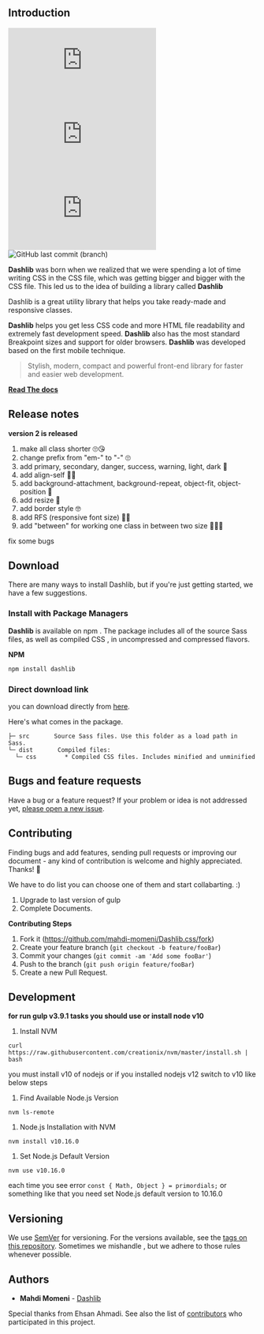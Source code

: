 ## Introduction
![npm](https://img.shields.io/npm/v/dashlib.css) ![GitHub repo size](https://img.shields.io/github/repo-size/mahdi-momeni/Dashlib.css) ![GitHub top language](https://img.shields.io/github/languages/top/mahdi-momeni/Dashlib.css) ![GitHub last commit (branch)](https://img.shields.io/github/last-commit/mahdi-momeni/Dashlib.css/master)

**Dashlib**  was born when we realized that we were spending a lot of time writing CSS in the CSS file, which was getting bigger and bigger with the CSS file. This led us to the idea of building a library called **Dashlib**

Dashlib is a great utility library that helps you take ready-made and responsive classes.

**Dashlib** helps you get less CSS code and more HTML file readability and extremely fast development speed. **Dashlib** also has the most standard Breakpoint sizes and support for older browsers.
**Dashlib** was developed based on the first mobile technique.

> Stylish, modern, compact and powerful front-end library for faster and easier web development.


   **[Read The docs](https://mahdi-momeni.github.io/Dashlib.css/)**



## Release notes 
**version 2 is released** 

1. make all class shorter 🙄😘
2. change prefix from "em-" to "-"  🙄
3. add primary, secondary, danger, success, warning, light, dark 💅
4. add align-self 🤙🤞
5. add background-attachment, background-repeat, object-fit, object-position 🤩
6. add resize 🧐
7. add border style 🤓
8. add RFS (responsive font size) 💋😉
9. add "between" for working one class in between two size 🤔😦😮

fix some bugs 


## Download

There are many ways to install Dashlib, but if you're just getting started, we have a few suggestions.

### Install with Package Managers

**Dashlib** is available on npm . The package includes all of the source Sass files, as well as compiled CSS , in uncompressed and compressed flavors.



**NPM**
```javascript
npm install dashlib
```


### Direct download link

you can download directly from [here](https://github.com/mahdi-momeni/em.css/archive/master.zip).



Here's what comes in the package.

```
├─ src       Source Sass files. Use this folder as a load path in Sass.
└─ dist       Compiled files:
  └─ css        * Compiled CSS files. Includes minified and unminified 
```



## Bugs and feature requests

Have a bug or a feature request? If your problem or idea is not addressed yet, [please open a new issue](https://github.com/twbs/bootstrap/issues/new).


## Contributing

Finding bugs and add features, sending pull requests or improving our document - any kind of contribution is welcome and highly appreciated. Thanks! 🙏


We have to do list you can choose one of them and start collabarting. :)
1. Upgrade to last version of gulp 
2. Complete Documents.


**Contributing Steps**
1. Fork it (<https://github.com/mahdi-momeni/Dashlib.css/fork>)
2. Create your feature branch (`git checkout -b feature/fooBar`)
3. Commit your changes (`git commit -am 'Add some fooBar'`)
4. Push to the branch (`git push origin feature/fooBar`)
5. Create a new Pull Request.

## Development

**for run gulp v3.9.1 tasks you should use or install node v10**

1. Install NVM

`curl https://raw.githubusercontent.com/creationix/nvm/master/install.sh | bash`

you must install v10 of nodejs or if you installed nodejs v12 switch to v10 like below steps

1. Find Available Node.js Version

`nvm ls-remote`

1. Node.js Installation with NVM

`nvm install v10.16.0`

1. Set Node.js Default Version

`nvm use v10.16.0`

each time you see error `const { Math, Object } = primordials;` or something like that you need set Node.js default version to 10.16.0

## Versioning

We use [SemVer](http://semver.org/) for versioning. For the versions available, see the [tags on this repository](https://github.com/your/project/tags). Sometimes we mishandle , but we adhere to those rules whenever possible.

## Authors

- **Mahdi Momeni** - [Dashlib](https://github.com/mahdi-momeni/)

Special thanks from Ehsan Ahmadi. See also the list of [contributors](https://github.com/mahdi-momeni/Dashlib.css/graphs/contributors) who participated in this project.
